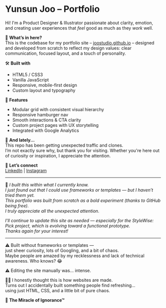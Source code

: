# Yunsun Joo – Portfolio

Hi! I'm a Product Designer & Illustrator passionate about clarity, emotion, and creating user experiences that *feel* good as much as they *work* well.

🎯 **What’s in here?**  
This is the codebase for my portfolio site – [joostudio.github.io](https://joostudio.github.io) – designed and developed from scratch to reflect my design values: clear communication, focused layout, and a touch of personality.

🛠️ **Built with**  
- HTML5 / CSS3  
- Vanilla JavaScript  
- Responsive, mobile-first design  
- Custom layout and typography

📌 **Features**  
- Modular grid with consistent visual hierarchy  
- Responsive hamburger nav  
- Smooth interactions & CTA clarity  
- Custom project pages with UX storytelling  
- Integrated with Google Analytics

💬 **And lately...**  
This repo has been getting unexpected traffic and clones.  
I’m not exactly sure why, but thank you for visiting. Whether you're here out of curiosity or inspiration, I appreciate the attention.

🤝 **Let’s connect**  
[LinkedIn](https://www.linkedin.com/in/yunsunjoo) | [Instagram](https://www.instagram.com/joostudio.g)

---

📝 *I built this within what I currently know.*  
*I just found out that I could use frameworks or templates — but I haven’t tried them yet.*  
*This portfolio was built from scratch as a bold experiment (thanks to GitHub being free).*  
*I truly appreciate all the unexpected attention.*

*I'll continue to update this site as needed — especially for the StyleWise: Pick project, which is evolving toward a functional prototype.  
Thanks again for your interest!*

---

⚠️ Built without frameworks or templates —  
just sheer curiosity, lots of Googling, and a bit of chaos.  
Maybe people are amazed by my recklessness and lack of technical awareness. Who knows? 😂

⚠️ Editing the site manually was... intense.

🤷‍♀️ I honestly thought this is how websites are made.  
Turns out I accidentally built something people find refreshing…  
using just HTML, CSS, and a little bit of pure chaos.

🎯 **The Miracle of Ignorance™**